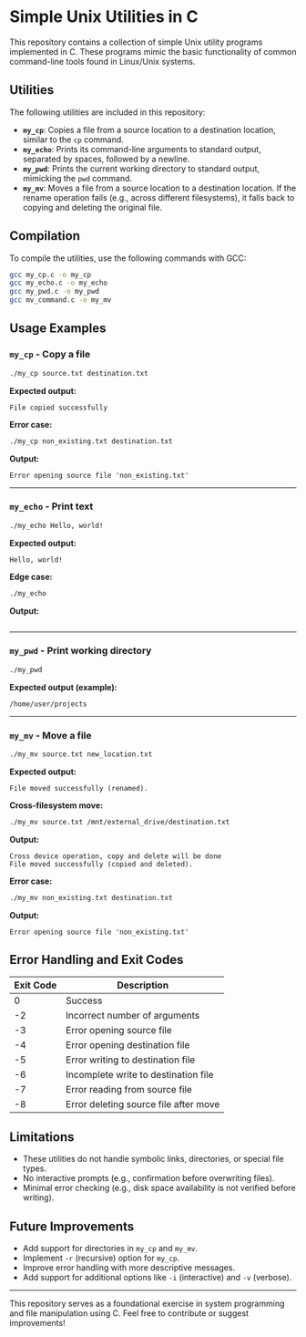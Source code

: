 # Simple Unix Utilities in C

This repository contains a collection of simple Unix utility programs implemented in C. These programs mimic the basic functionality of common command-line tools found in Linux/Unix systems.

## Utilities

The following utilities are included in this repository:

- **`my_cp`**: Copies a file from a source location to a destination location, similar to the `cp` command.
- **`my_echo`**: Prints its command-line arguments to standard output, separated by spaces, followed by a newline.
- **`my_pwd`**: Prints the current working directory to standard output, mimicking the `pwd` command.
- **`my_mv`**: Moves a file from a source location to a destination location. If the rename operation fails (e.g., across different filesystems), it falls back to copying and deleting the original file.

## Compilation

To compile the utilities, use the following commands with GCC:

```bash
gcc my_cp.c -o my_cp
gcc my_echo.c -o my_echo
gcc my_pwd.c -o my_pwd
gcc mv_command.c -o my_mv
```

## Usage Examples

### `my_cp` - Copy a file
```bash
./my_cp source.txt destination.txt
```
**Expected output:**
```
File copied successfully
```

**Error case:**
```bash
./my_cp non_existing.txt destination.txt
```
**Output:**
```
Error opening source file 'non_existing.txt'
```

---

### `my_echo` - Print text
```bash
./my_echo Hello, world!
```
**Expected output:**
```
Hello, world!
```

**Edge case:**
```bash
./my_echo
```
**Output:**
```

```

---

### `my_pwd` - Print working directory
```bash
./my_pwd
```
**Expected output (example):**
```
/home/user/projects
```

---

### `my_mv` - Move a file
```bash
./my_mv source.txt new_location.txt
```
**Expected output:**
```
File moved successfully (renamed).
```

**Cross-filesystem move:**
```bash
./my_mv source.txt /mnt/external_drive/destination.txt
```
**Output:**
```
Cross device operation, copy and delete will be done
File moved successfully (copied and deleted).
```

**Error case:**
```bash
./my_mv non_existing.txt destination.txt
```
**Output:**
```
Error opening source file 'non_existing.txt'
```

## Error Handling and Exit Codes

| Exit Code | Description |
|-----------|------------|
|  0        | Success |
| -2        | Incorrect number of arguments |
| -3        | Error opening source file |
| -4        | Error opening destination file |
| -5        | Error writing to destination file |
| -6        | Incomplete write to destination file |
| -7        | Error reading from source file |
| -8        | Error deleting source file after move |

## Limitations

- These utilities do not handle symbolic links, directories, or special file types.
- No interactive prompts (e.g., confirmation before overwriting files).
- Minimal error checking (e.g., disk space availability is not verified before writing).

## Future Improvements

- Add support for directories in `my_cp` and `my_mv`.
- Implement `-r` (recursive) option for `my_cp`.
- Improve error handling with more descriptive messages.
- Add support for additional options like `-i` (interactive) and `-v` (verbose).

---

This repository serves as a foundational exercise in system programming and file manipulation using C. Feel free to contribute or suggest improvements!

